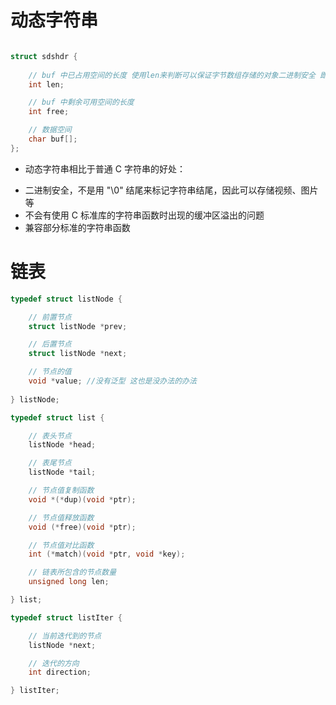 # 动态字符串

```c

struct sdshdr { 
    
    // buf 中已占用空间的长度 使用len来判断可以保证字节数组存储的对象二进制安全 即不以'\0'来判断结尾
    int len;

    // buf 中剩余可用空间的长度
    int free;

    // 数据空间
    char buf[];
};

```

* 动态字符串相比于普通 C 字符串的好处：
- 二进制安全，不是用 "\0" 结尾来标记字符串结尾，因此可以存储视频、图片等
- 不会有使用 C 标准库的字符串函数时出现的缓冲区溢出的问题
- 兼容部分标准的字符串函数

# 链表
```c
typedef struct listNode {

    // 前置节点
    struct listNode *prev;

    // 后置节点
    struct listNode *next;

    // 节点的值
    void *value; //没有泛型 这也是没办法的办法
    
} listNode;
```

```c
typedef struct list {

    // 表头节点
    listNode *head;

    // 表尾节点
    listNode *tail;

    // 节点值复制函数
    void *(*dup)(void *ptr);

    // 节点值释放函数
    void (*free)(void *ptr);

    // 节点值对比函数
    int (*match)(void *ptr, void *key);

    // 链表所包含的节点数量
    unsigned long len;

} list;
```

```c
typedef struct listIter {

    // 当前迭代到的节点
    listNode *next;

    // 迭代的方向
    int direction;

} listIter;

```
